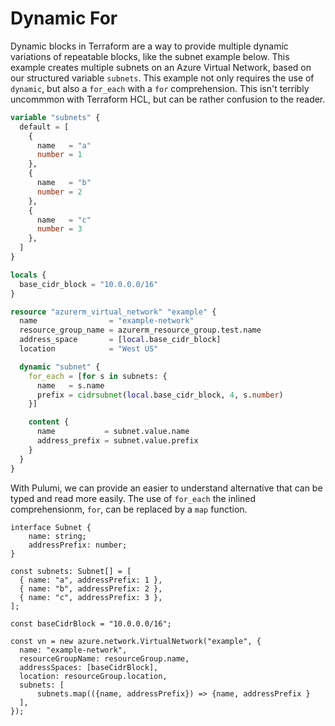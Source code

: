 # Dynamic For

Dynamic blocks in Terraform are a way to provide multiple dynamic variations of repeatable blocks, like the subnet example below. This example creates multiple subnets on an Azure Virtual Network, based on our structured variable `subnets`. This example not only requires the use of `dynamic`, but also a `for_each` with a `for` comprehension. This isn't terribly uncommmon with Terraform HCL, but can be rather confusion to the reader.

```terraform
variable "subnets" {
  default = [
    {
      name   = "a"
      number = 1
    },
    {
      name   = "b"
      number = 2
    },
    {
      name   = "c"
      number = 3
    },
  ]
}

locals {
  base_cidr_block = "10.0.0.0/16"
}

resource "azurerm_virtual_network" "example" {
  name                = "example-network"
  resource_group_name = azurerm_resource_group.test.name
  address_space       = [local.base_cidr_block]
  location            = "West US"

  dynamic "subnet" {
    for_each = [for s in subnets: {
      name   = s.name
      prefix = cidrsubnet(local.base_cidr_block, 4, s.number)
    }]

    content {
      name           = subnet.value.name
      address_prefix = subnet.value.prefix
    }
  }
}
```

With Pulumi, we can provide an easier to understand alternative that can be typed and read more easily. The use of `for_each` the inlined comprehensionm, `for`, can be replaced by a `map` function.


```typscript
interface Subnet {
    name: string;
    addressPrefix: number;
}

const subnets: Subnet[] = [
  { name: "a", addressPrefix: 1 },
  { name: "b", addressPrefix: 2 },
  { name: "c", addressPrefix: 3 },
];

const baseCidrBlock = "10.0.0.0/16";

const vn = new azure.network.VirtualNetwork("example", {
  name: "example-network",
  resourceGroupName: resourceGroup.name,
  addressSpaces: [baseCidrBlock],
  location: resourceGroup.location,
  subnets: [
      subnets.map(({name, addressPrefix}) => {name, addressPrefix }
  ],
});
```
